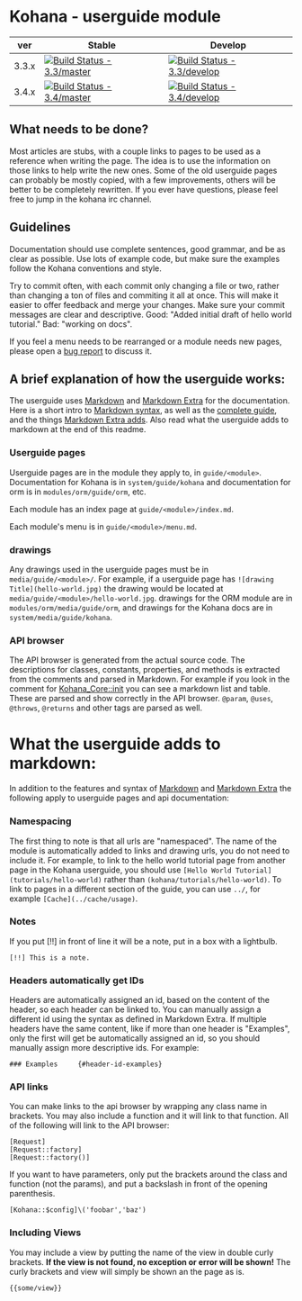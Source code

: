 # Kohana - userguide module

| ver   | Stable                                                                                                                                 | Develop                                                                                                                                  |
|-------|----------------------------------------------------------------------------------------------------------------------------------------|------------------------------------------------------------------------------------------------------------------------------------------|
| 3.3.x | [![Build Status - 3.3/master](https://travis-ci.org/kohana/userguide.svg?branch=3.3%2Fmaster)](https://travis-ci.org/kohana/userguide) | [![Build Status - 3.3/develop](https://travis-ci.org/kohana/userguide.svg?branch=3.3%2Fdevelop)](https://travis-ci.org/kohana/userguide) |
| 3.4.x | [![Build Status - 3.4/master](https://travis-ci.org/kohana/userguide.svg?branch=3.4%2Fmaster)](https://travis-ci.org/kohana/userguide) | [![Build Status - 3.4/develop](https://travis-ci.org/kohana/userguide.svg?branch=3.4%2Fdevelop)](https://travis-ci.org/kohana/userguide) |

## What needs to be done?

Most articles are stubs, with a couple links to pages to be used as a reference when writing the page.  The idea is to use the information on those links to help write the new ones.  Some of the old userguide pages can probably be mostly copied, with a few improvements, others will be better to be completely rewritten.  If you ever have questions, please feel free to jump in the kohana irc channel.

## Guidelines

Documentation should use complete sentences, good grammar, and be as clear as possible.  Use lots of example code, but make sure the examples follow the Kohana conventions and style.

Try to commit often, with each commit only changing a file or two, rather than changing a ton of files and commiting it all at once.  This will make it easier to offer feedback and merge your changes.   Make sure your commit messages are clear and descriptive.  Good: "Added initial draft of hello world tutorial."  Bad: "working on docs".

If you feel a menu needs to be rearranged or a module needs new pages, please open a [bug report](http://dev.kohanaframework.org/projects/userguide3/issues/new) to discuss it.

## A brief explanation of how the userguide works:

The userguide uses [Markdown](http://daringfireball.net/projects/markdown/) and [Markdown Extra](http://michelf.com/projects/php-markdown/extra/) for the documentation.  Here is a short intro to [Markdown syntax](http://kohanut.com/docs/using.markdown), as well as the [complete guide](http://daringfireball.net/projects/markdown/syntax), and the things [Markdown Extra adds](http://michelf.com/projects/php-markdown/extra/).  Also read what the userguide adds to markdown at the end of this readme.

### Userguide pages

Userguide pages are in the module they apply to, in `guide/<module>`. Documentation for Kohana is in `system/guide/kohana` and documentation for orm is in `modules/orm/guide/orm`, etc.

Each module has an index page at `guide/<module>/index.md`.

Each module's menu is in `guide/<module>/menu.md`. 

### drawings

Any drawings used in the userguide pages must be in `media/guide/<module>/`.  For example, if a userguide page has `![drawing Title](hello-world.jpg)` the drawing would be located at `media/guide/<module>/hello-world.jpg`.  drawings for the ORM module are in `modules/orm/media/guide/orm`, and drawings for the Kohana docs are in `system/media/guide/kohana`.

### API browser

The API browser is generated from the actual source code.  The descriptions for classes, constants, properties, and methods is extracted from the comments and parsed in Markdown.  For example if you look in the comment for [Kohana_Core::init](http://github.com/kohana/core/blob/c443c44922ef13421f4a/classes/kohana/core.php#L5) you can see a markdown list and table.  These are parsed and show correctly in the API browser.  `@param`, `@uses`, `@throws`, `@returns` and other tags are parsed as well.

# What the userguide adds to markdown:

In addition to the features and syntax of [Markdown](http://daringfireball.net/projects/markdown/) and [Markdown Extra](http://michelf.com/projects/php-markdown/extra/) the following apply to userguide pages and api documentation:

### Namespacing

The first thing to note is that all urls are "namespaced". The name of the module is automatically added to links and drawing urls, you do not need to include it.  For example, to link to the hello world tutorial page from another page in the Kohana userguide, you should use `[Hello World Tutorial](tutorials/hello-world)` rather than `(kohana/tutorials/hello-world)`.  To link to pages in a different section of the guide, you can use `../`, for example `[Cache](../cache/usage)`.

### Notes

If you put [!!] in front of line it will be a note, put in a box with a lightbulb.

    [!!] This is a note.

### Headers automatically get IDs

Headers are automatically assigned an id, based on the content of the header, so each header can be linked to.  You can manually assign a different id using the syntax as defined in Markdown Extra.  If multiple headers have the same content, like if more than one header is "Examples", only the first will get be automatically assigned an id, so you should manually assign more descriptive ids.  For example:

    ### Examples     {#header-id-examples}

### API links

You can make links to the api browser by wrapping any class name in brackets.  You may also include a function and it will link to that function.  All of the following will link to the API browser:

    [Request]
	[Request::factory]
	[Request::factory()]

If you want to have parameters, only put the brackets around the class and function (not the params), and put a backslash in front of the opening parenthesis. 

	[Kohana::$config]\('foobar','baz')

### Including Views

You may include a view by putting the name of the view in double curly brackets.  **If the view is not found, no exception or error will be shown!** The curly brackets and view will simply be shown an the page as is.

    {{some/view}}